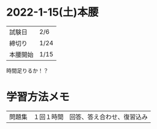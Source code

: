 # 2022-1-15(土)本腰
| | |
| ---- | ---- |
|  試験日  |  2/6  |
|  締切り  |  1/24  |
|本腰開始|1/15|

時間足りるか！？

# 学習方法メモ
| | | |
| - | - | - |
|  問題集  |  １回１時間  | 回答、答え合わせ、復習込み|

